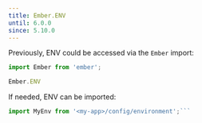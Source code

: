 ```yaml
---
title: Ember.ENV
until: 6.0.0
since: 5.10.0
---
```



Previously, ENV could be accessed via the `Ember` import:
```js
import Ember from 'ember';

Ember.ENV

```

 If needed, ENV can be imported:
```js
import MyEnv from '<my-app>/config/environment';```
